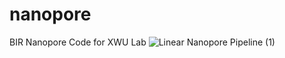 # nanopore
BIR Nanopore Code for XWU Lab
![Linear Nanopore Pipeline (1)](https://github.com/asunboi/nanopore/assets/66139370/a40a857c-51bf-4db3-a499-e32380d27f00)
